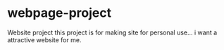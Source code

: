 # webpage-project
Website project
this project is for making site for personal use... 
i want a attractive website for me.
